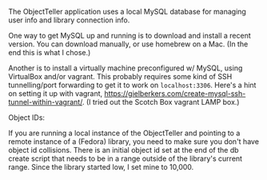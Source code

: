 The ObjectTeller application uses a local MySQL database for managing user info and library connection info.

One way to get MySQL up and running is to download and install a recent version. You can download manually, or use homebrew on a Mac. (In the end this is what I chose.)

Another is to install a virtually machine preconfigured w/ MySQL, using VirtualBox and/or vagrant. This probably requires some kind of SSH tunnelling/port forwarding to get it to work on `localhost:3306`. Here's a hint on setting it up with vagrant, https://gielberkers.com/create-mysql-ssh-tunnel-within-vagrant/. (I tried out the Scotch Box vagrant LAMP box.)


Object IDs:

If you are running a local instance of the ObjectTeller and pointing to a remote instance of a (Fedora) library, you need to make sure you don't have object id collisions. There is an initial object id set at the end of the db create script that needs to be in a range outside of the library's current range. Since the library started low, I set mine to 10,000.
